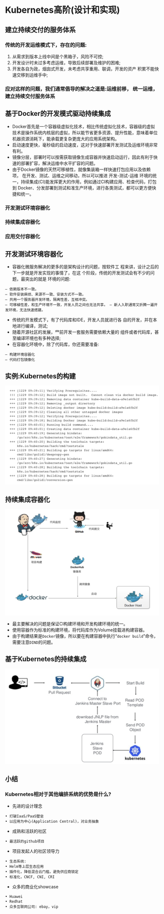 # Kubernetes高阶(设计和实现)

## 建立持续交付的服务体系

### 传统的开发运维模式下，存在的问题:

1. 从需求到版本上线中间是个黑箱子，⻛险不可控;
2. 开发设计时未过多考虑运维，导致后续部署及维护的困难;
3. 开发各自为政，烟囱式开发，未考虑共享重用、联调，开发的资产 积累不能快速交移到运维手中;

### 应对这样的问题，我们通常倡导的解决之道是:运维前移， 统一运维，建立持续交付服务体系

## 基于Docker的开发模式驱动持续集成

* Docker首先是一个容器级虚拟化技术，相比传统虚拟化技术，容器级的虚拟技术是操作系统内核层的虚拟，所以能节省更多资源、提升性能，意味着单位 机器资源消耗下，能承载更复杂更庞大的应用系统架构。
* 启动速度更快，毫秒级的启动速度，这对于快速部署开发测试及运维环境非常有利。
* 镜像分层，部署时可以按需获取镜像生成容器并快速启动运行，因此有利于快 速的部署扩容，解决运维中水平扩容的问题。
* 由于Docker镜像的天然可移植性，就像集装箱一样快速打包应用以及依赖项， 在开发、测试、运维之间移动，所以可以推进 开发-测试-运维 环境的统一，持续集成(CI)能发挥更大的作用，例如通过CI构建应用、检查代码，打包到 Docker、分发部署到测试和准生产环境，进行各类测试，都可以更方便快捷和统一。

### 开发测试环境容器化 
### 持续集成容器化
### 应用交付容器化

## 开发测试环境容器化

* 容器化微服务解决的更多的是架构设计的问题，按软件工 程来讲，设计之后的下一步就是开发实现的事情了，在这 个阶段，传统的开发测试会有不少的问题，最突出的就是 环境的问题:

```
– 依赖版本不一致。
– 软件安装麻烦、来源不一致、安装方式不一致。
– 共用一个服务器开发环境，隔离性差，互相冲突。
– 可移植性差，和生产环境不一致，开发人员之间也无法共享。 – 新人入职通常又折腾一遍开发环境，无法快速搭建。
```

* 传统的开发模式下，有了代码库和IDE，开发人员就进行各 自的开发，并在本地进行编译，测试;
* 随着开源社区的发展，⺫前开发一套服务需要依赖大量的 组件或者代码库，甚至编译环境也有多种选择;
* 在容器化环境中，除了代码库，你还需要准备:

```
– 构建环境容器化
– 代码打包镜像化
```

## 实例:Kubernetes的构建

![Alt Image Text](images/basic28/1.jpg "body image")

## 持续集成容器化

![Alt Image Text](images/basic28/2.jpg "body image")

* 最主要解决的问题是保证CI构建环境和开发构建环境的统一。
* 使用容器作为标准的构建环境，将代码库作为Volume挂载进构建容器。
* 由于构建结果是`Docker`镜像，所以要在构建容器中执行“`docker build`”命令，需要注意`DIND`的问题。

## 基于Kubernetes的持续集成

![Alt Image Text](images/basic28/3.jpg "body image")

## 小结

### Kubernetes相对于其他编排系统的优势是什么?

* 先进的设计理念

```
• 打破IaaS/PaaS壁垒
• 以应用为中心(Application Central)，对业务抽象
```

* 成熟和活跃的社区

```
• 最活跃的github项目
```

* 项目发起人的社区领导力

```
• 生态系统:
• Helm等上层生态应用
• 插件化，降低混合云门槛，避免供应商锁定 
• 标准化，CNCF, CNI, CRI
```

* 众多的商业化showcase

```
• Huawei
• Redhat
• 众多互联网公司: ebay，vip
```


